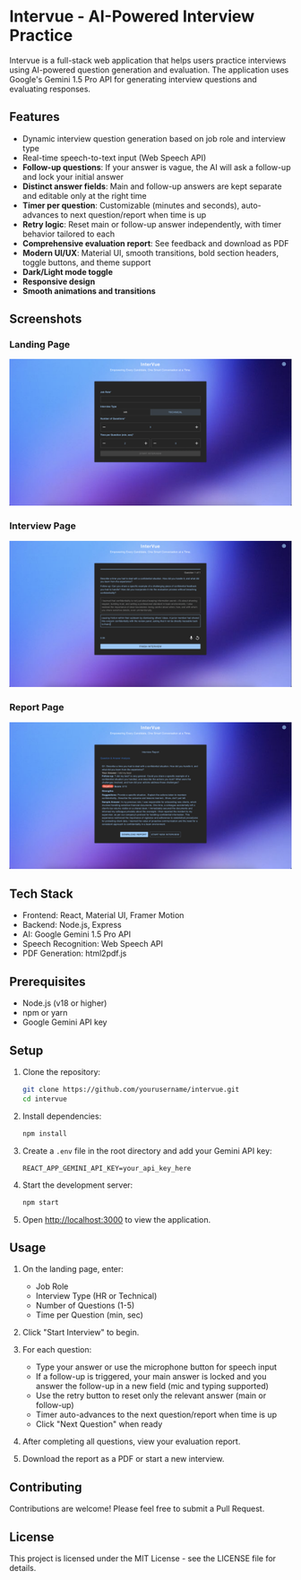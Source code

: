 # Intervue - AI-Powered Interview Practice

Intervue is a full-stack web application that helps users practice interviews using AI-powered question generation and evaluation. The application uses Google's Gemini 1.5 Pro API for generating interview questions and evaluating responses.

## Features

- Dynamic interview question generation based on job role and interview type
- Real-time speech-to-text input (Web Speech API)
- **Follow-up questions**: If your answer is vague, the AI will ask a follow-up and lock your initial answer
- **Distinct answer fields**: Main and follow-up answers are kept separate and editable only at the right time
- **Timer per question**: Customizable (minutes and seconds), auto-advances to next question/report when time is up
- **Retry logic**: Reset main or follow-up answer independently, with timer behavior tailored to each
- **Comprehensive evaluation report**: See feedback and download as PDF
- **Modern UI/UX**: Material UI, smooth transitions, bold section headers, toggle buttons, and theme support
- **Dark/Light mode toggle**
- **Responsive design**
- **Smooth animations and transitions**

## Screenshots
### Landing Page
![Landing Page](Demo/LandingPage.png)

### Interview Page
![Interview Page](Demo/InterviewPage.png)

### Report Page
![Report Page](Demo/ReportPage.png)


## Tech Stack

- Frontend: React, Material UI, Framer Motion
- Backend: Node.js, Express
- AI: Google Gemini 1.5 Pro API
- Speech Recognition: Web Speech API
- PDF Generation: html2pdf.js

## Prerequisites

- Node.js (v18 or higher)
- npm or yarn
- Google Gemini API key

## Setup

1. Clone the repository:
   ```bash
   git clone https://github.com/yourusername/intervue.git
   cd intervue
   ```

2. Install dependencies:
   ```bash
   npm install
   ```

3. Create a `.env` file in the root directory and add your Gemini API key:
   ```
   REACT_APP_GEMINI_API_KEY=your_api_key_here
   ```

4. Start the development server:
   ```bash
   npm start
   ```

5. Open [http://localhost:3000](http://localhost:3000) to view the application.

## Usage

1. On the landing page, enter:
   - Job Role
   - Interview Type (HR or Technical)
   - Number of Questions (1-5)
   - Time per Question (min, sec)

2. Click "Start Interview" to begin.

3. For each question:
   - Type your answer or use the microphone button for speech input
   - If a follow-up is triggered, your main answer is locked and you answer the follow-up in a new field (mic and typing supported)
   - Use the retry button to reset only the relevant answer (main or follow-up)
   - Timer auto-advances to the next question/report when time is up
   - Click "Next Question" when ready

4. After completing all questions, view your evaluation report.

5. Download the report as a PDF or start a new interview.

## Contributing

Contributions are welcome! Please feel free to submit a Pull Request.

## License

This project is licensed under the MIT License - see the LICENSE file for details. 
